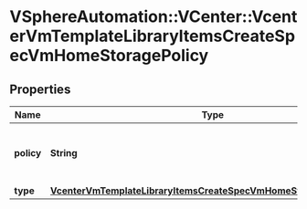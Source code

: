 # VSphereAutomation::VCenter::VcenterVmTemplateLibraryItemsCreateSpecVmHomeStoragePolicy

## Properties
Name | Type | Description | Notes
------------ | ------------- | ------------- | -------------
**policy** | **String** | Identifier for the storage policy to use. | [optional] 
**type** | [**VcenterVmTemplateLibraryItemsCreateSpecVmHomeStoragePolicyType**](VcenterVmTemplateLibraryItemsCreateSpecVmHomeStoragePolicyType.md) |  | 



